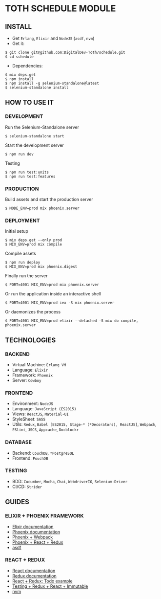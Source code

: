 TOTH SCHEDULE MODULE
===

INSTALL
---
- Get `Erlang`, `Elixir` and `NodeJS` (`asdf`, `nvm`)
- Get it:
```
$ git clone git@github.com:DigitalDev-Toth/schedule.git
$ cd schedule
```
- Dependencies:
```
$ mix deps.get
$ npm install
$ npm install -g selenium-standalone@latest
$ selenium-standalone install
```

HOW TO USE IT
---
### DEVELOPMENT
Run the Selenium-Standalone server
```
$ selenium-standalone start
```
Start the development server
```
$ npm run dev
```
Testing
```
$ npm run test:units
$ npm run test:features
```
### PRODUCTION
Build assets and start the production server
```
$ MODE_ENV=prod mix phoenix.server
```
### DEPLOYMENT
Initial setup
```
$ mix deps.get --only prod
$ MIX_ENV=prod mix compile
```
Compile assets
```
$ npm run deploy
$ MIX_ENV=prod mix phoenix.digest
```
Finally run the server
```
$ PORT=4001 MIX_ENV=prod mix phoenix.server
```
Or run the application inside an interactive shell
```
$ PORT=4001 MIX_ENV=prod iex -S mix phoenix.server
```
Or daemonizes the process
```
$ PORT=4001 MIX_ENV=prod elixir --detached -S mix do compile, phoenix.server
```

TECHNOLOGIES
---
### BACKEND
- Virtual Machine: `Erlang VM`
- Language: `Elixir`
- Framework: `Phoenix`
- Server: `Cowboy`

### FRONTEND
- Environment: `NodeJS`
- Language: `JavaScript (ES2015)`
- Views: `ReactJS`, `Material-UI`
- StyleSheet: `SASS`
- Utils: `Redux`, `Babel [ES2015, Stage-* (*Decorators), ReactJS]`, `Webpack`, `ESlint`, `JSCS`, `Appcache`, `Docblockr`

### DATABASE
- Backend: `CouchDB`, `*PostgreSQL`
- Frontend: `PouchDB`

### TESTING
- BDD: `Cucumber`, `Mocha`, `Chai`, `WebdriverIO`, `Selenium-Driver`
- CI/CD: `Strider`

GUIDES
---
### ELIXIR + PHOENIX FRAMEWORK
- [Elixir documentation](http://elixir-lang.org/docs.html)
- [Phoenix documentation](http://www.phoenixframework.org/docs/overview)
- [Phoenix + Webpack](http://matthewlehner.net/using-webpack-with-phoenix-and-elixir/)
- [Phoenix + React + Redux](http://10consulting.com/2015/11/18/phoenix-react-redux-example/)
- [asdf](https://github.com/HashNuke/asdf)

### REACT + REDUX
- [React documentation](https://facebook.github.io/react/docs/getting-started.html)
- [Redux documentation](http://redux.js.org/docs/basics/)
- [React + Redux: Todo example](https://github.com/reactjs/redux/tree/master/examples/todomvc)
- [Testing + Redux + React + Immutable](http://teropa.info/blog/2015/09/10/full-stack-redux-tutorial.html)
- [nvm](https://github.com/creationix/nvm)
